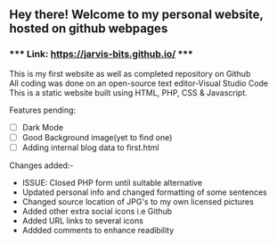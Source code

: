 ## Hey there! Welcome to my personal website, hosted on github webpages
### *** Link: https://jarvis-bits.github.io/ ***
This is my first website as well as completed repository on Github\
All coding was done on an open-source text editor-Visual Studio Code\
This is a static website built using HTML, PHP, CSS & Javascript. 

Features pending:
-[ ] Dark Mode
-[ ] Good Background image(yet to find one)
-[ ] Adding internal blog data to first.html 

Changes added:-<ul>
  <li> ISSUE: Closed PHP form until suitable alternative</li>
  <li> Updated personal info and changed formatting of some sentences </li>
  <li> Changed source location of JPG's to my own licensed pictures </li>
  <li> Added other extra social icons i.e Github </li>
  <li> Added URL links to several icons </li>
  <li> Addded comments to enhance readibility </li>
                
